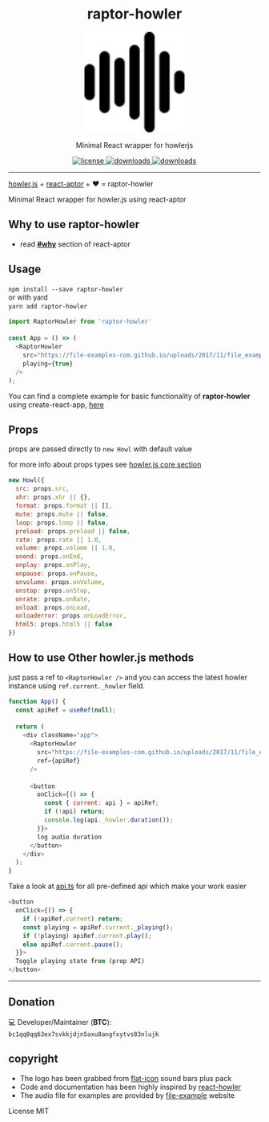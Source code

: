 <h1 align="center">raptor-howler</h1>
<p align="center"><img src="https://raw.githubusercontent.com/amirHossein-Ebrahimi/raptor-howler/master/doc/assets/logo.svg" alt="raptor howler logo" width="200"></p>
<p align="center">Minimal React wrapper for howlerjs</p>
<p align="center">
  <a href="https://github.com/amirHossein-Ebrahimi/raptor-howler/blob/master/license">
    <img src="https://img.shields.io/badge/License-MIT-yellow.svg" alt="license" />
  </a>
  <a href="https://npmjs.org/package/raptor-howler">
    <img src="https://img.shields.io/npm/dt/raptor-howler.svg" alt="downloads" />
  </a>
  <a href="https://bundlephobia.com/result?p=raptor-howler">
    <img src="https://img.shields.io/bundlephobia/minzip/raptor-howler.svg" alt="downloads" />
</a>
</p>

---
[howler.js](https://github.com/goldfire/howler.js/) + [react-aptor](https://github.com/amirHossein-Ebrahimi/react-aptor) + ❤ = raptor-howler️

Minimal React wrapper for howler.js using react-aptor

## Why to use raptor-howler
- read **[#why](https://github.com/amirHossein-Ebrahimi/react-aptor#why)** section of react-aptor


## Usage
`npm install --save raptor-howler`  
or with yard  
`yarn add raptor-howler`  

```js
import RaptorHowler from 'raptor-howler'

const App = () => (
  <RaptorHowler
    src="https://file-examples-com.github.io/uploads/2017/11/file_example_MP3_700KB.mp3"
    playing={true}
  />
);
```

You can find a complete example for basic functionality of **raptor-howler** using create-react-app, [here](https://github.com/amirHossein-Ebrahimi/raptor-howler/tree/master/example)


## Props
props are passed directly to `new Howl` with default value

for more info about props types see [howler.js core section](https://github.com/goldfire/howler.js/#core)  
```javascript
new Howl({
  src: props.src,
  xhr: props.xhr || {},
  format: props.format || [],
  mute: props.mute || false,
  loop: props.loop || false,
  preload: props.preload || false,
  rate: props.rate || 1.0,
  volume: props.volume || 1.0,
  onend: props.onEnd,
  onplay: props.onPlay,
  onpause: props.onPause,
  onvolume: props.onVolume,
  onstop: props.onStop,
  onrate: props.onRate,
  onload: props.onLoad,
  onloaderror: props.onLoadError,
  html5: props.html5 || false
})
```

## How to use Other howler.js methods

just pass a ref to `<RaptorHowler />` and you can access the latest howler instance using
`ref.current._howler` field.

```javascript
function App() {
  const apiRef = useRef(null);

  return (
    <div className="app">
      <RaptorHowler
        src="https://file-examples-com.github.io/uploads/2017/11/file_example_MP3_700KB.mp3"
        ref={apiRef}
      />
              
      <button
        onClick={() => {
          const { current: api } = apiRef;
          if (!api) return;
          console.log(api._howler.duration());
        }}>
        log audio duration
      </button>
    </div>
  );
}
```

Take a look at [api.ts](https://github.com/amirHossein-Ebrahimi/raptor-howler/blob/master/src/core/api.ts) for all pre-defined api which make your work easier

```javascript
<button
  onClick={() => {
    if (!apiRef.current) return;
    const playing = apiRef.current._playing();
    if (!playing) apiRef.current.play();
    else apiRef.current.pause();
  }}>
  Toggle playing state from (prop API)
</button>
```

---
## **Donation**

💻 Developer/Maintainer (**BTC**):
`bc1qq8qq63ex7svkkjdjn5axu8angfxytvs83nlujk`


## copyright

- The logo has been grabbed from [flat-icon](https://www.flaticon.com/free-icon/sound-bars-pulse_65129?related_id=65129&origin=pack) sound bars plus pack
- Code and documentation has been highly inspired by [react-howler](https://github.com/thangngoc89/react-howler)
- The audio file for examples are provided by [file-example](https://file-examples-com) website

License
MIT
